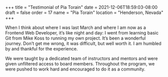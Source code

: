 +++
title = "Testimonial of Pia Torain"
date = 2021-12-06T18:59:03-08:00
draft = false
order = 17
name = "Pia Torain"
location = "Henderson, Nevada"
+++

When I think about where I was last March and where I am now as a Frontend Web
Developer, it’s like night and day: I went from learning basic Git from Mike
Koss to running my own project. It’s been a wonderful journey. Don’t get me
wrong, it was difficult, but well worth it.  I am humbled by and thankful for
the experience.

We were taught by a dedicated team of instructors and mentors and were given
unfiltered access to board members. Throughout the program, we were pushed to
work hard and encouraged to do it as a community.
